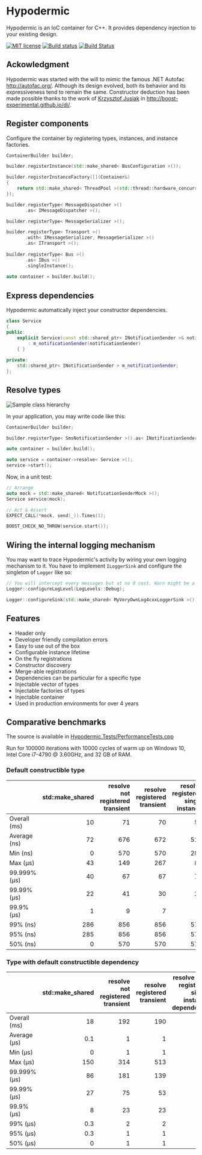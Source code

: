 Hypodermic
==========

Hypodermic is an IoC container for C++. It provides dependency injection to your existing design.

[![MIT license](http://img.shields.io/badge/license-MIT-brightgreen.svg)](http://opensource.org/licenses/MIT)
[![Build status](https://img.shields.io/appveyor/ci/ybainier/Hypodermic/master.svg?label=windows)](https://ci.appveyor.com/project/ybainier/hypodermic)
[![Build Status](https://img.shields.io/travis/ybainier/Hypodermic/master.svg?label=linux/osx)](https://travis-ci.org/ybainier/Hypodermic)

## Ackowledgment

Hypodermic was started with the will to mimic the famous .NET Autofac http://autofac.org/. Although its design evolved, both its behavior and its expressiveness tend to remain the same.
Constructor deduction has been made possible thanks to the work of [Krzysztof Jusiak](http://krzysztof.jusiak.net/) in http://boost-experimental.github.io/di/.

## Register components

Configure the container by registering types, instances, and instance factories.
```cpp
ContainerBuilder builder;

builder.registerInstance(std::make_shared< BusConfiguration >());

builder.registerInstanceFactory([](Container&)
{
    return std::make_shared< ThreadPool >(std::thread::hardware_concurrency());
});

builder.registerType< MessageDispatcher >()
       .as< IMessageDispatcher >();

builder.registerType< MessageSerializer >();

builder.registerType< Transport >()
       .with< IMessageSerializer, MessageSerializer >()
       .as< ITransport >();
       
builder.registerType< Bus >()
       .as< IBus >()
       .singleInstance();
       
auto container = builder.build();
```

## Express dependencies

Hypodermic automatically inject your constructor dependencies.
```cpp
class Service
{
public:
    explicit Service(const std::shared_ptr< INotificationSender >& notificationSender)
        : m_notificationSender(notificationSender)
    { }
  
private:
    std::shared_ptr< INotificationSender > m_notificationSender;
};
```

## Resolve types

![Sample class hierarchy](../master/resources/home_page_simple_diagram.png?raw=true "Sample class hierarchy")

In your application, you may write code like this:
```cpp
ContainerBuilder builder;

builder.registerType< SmsNotificationSender >().as< INotificationSender >();

auto container = builder.build();

auto service = container->resolve< Service >();
service->start();
```
Now, in a unit test:
```cpp
// Arrange
auto mock = std::make_shared< NotificationSenderMock >();
Service service(mock);

// Act & Assert
EXPECT_CALL(*mock, send(_)).Times(1);

BOOST_CHECK_NO_THROW(service.start());
```

## Wiring the internal logging mechanism

You may want to trace Hypodermic's activity by wiring your own logging mechanism to it. You have to implement `ILoggerSink` and configure the singleton of `Logger` like so:
```cpp
// You will intercept every messages but at no 0 cost. Warn might be a little less aggressive.
Logger::configureLogLevel(LogLevels::Debug);

Logger::configureSink(std::make_shared< MyVeryOwnLog4cxxLoggerSink >());
```


## Features

* Header only
* Developer friendly compilation errors
* Easy to use out of the box
* Configurable instance lifetime
* On the fly registrations
* Constructor discovery
* Merge-able registrations
* Dependencies can be particular for a specific type
* Injectable vector of types
* Injectable factories of types
* Injectable container
* Used in production environments for over 4 years

## Comparative benchmarks

The source is available in [Hypodermic.Tests/PerformanceTests.cpp](https://github.com/ybainier/Hypodermic/blob/master/Hypodermic.Tests/PerformanceTests.cpp)

Run for 100000 iterations with 10000 cycles of warm up on Windows 10, Intel Core i7-4790 @ 3.60GHz, and 32 GB of RAM.

### Default constructible type

|              | std::make_shared | resolve not registered transient | resolve registered transient | resolve registered single instance | resolve registered instance |
|--------------|-----------------:|---------------------------------:|-----------------------------:|-----------------------------------:|----------------------------:|
| Overall (ms) |               10 |                               71 |                           70 |                                 54 |                          55 |
| Average (ns) |               72 |                              676 |                          672 |                                512 |                         518 |
| Min     (ns) |                0 |                              570 |                          570 |                                285 |                         285 |
| Max     (µs) |               43 |                              149 |                          267 |                                 87 |                         268 |
| 99.999% (µs) |               40 |                               67 |                           67 |                                 70 |                         115 |
| 99.99%  (µs) |               22 |                               41 |                           30 |                                 24 |                          24 |
| 99.9%   (µs) |                1 |                                9 |                            7 |                                  2 |                           4 |
| 99%     (ns) |              286 |                              856 |                          856 |                                571 |                         571 |
| 95%     (ns) |              285 |                              856 |                          856 |                                571 |                         571 |
| 50%     (ns) |                0 |                              570 |                          570 |                                570 |                         570 |

### Type with default constructible dependency

|              | std::make_shared | resolve not registered transient | resolve registered transient | resolve with registered single instance dependency | resolve with registered instance dependency |
|--------------|-----------------:|---------------------------------:|-----------------------------:|---------------------------------------------------:|--------------------------------------------:|
| Overall (ms) |               18 |                              192 |                          190 |                                                177 |                                         170 |
| Average (µs) |              0.1 |                                1 |                            1 |                                                  1 |                                           1 |
| Min     (µs) |                0 |                                1 |                            1 |                                                  1 |                                           1 |
| Max     (µs) |              150 |                              314 |                          513 |                                                160 |                                          92 |
| 99.999% (µs) |               86 |                              181 |                          139 |                                                104 |                                          85 |
| 99.99%  (µs) |               27 |                               75 |                           53 |                                                 47 |                                          55 |
| 99.9%   (µs) |                8 |                               23 |                           23 |                                                 21 |                                          21 |
| 99%     (µs) |              0.3 |                                2 |                            2 |                                                  2 |                                           2 |
| 95%     (µs) |              0.3 |                                1 |                            1 |                                                  1 |                                           1 |
| 50%     (µs) |                0 |                                1 |                            1 |                                                  1 |                                           1 |
